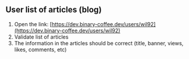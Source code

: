 ## User list of articles (blog)

1. Open the link: [https://dev.binary-coffee.dev/users/wil92](https://dev.binary-coffee.dev/users/wil92)
2. Validate list of articles
3. The information in the articles should be correct (title, banner, views, likes, comments, etc)